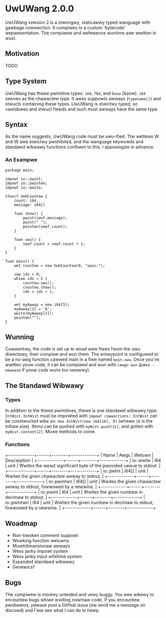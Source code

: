 # UwUWang 2.0.0
UwUWang vewsion 2 is a stwongwy, staticawwy typed wanguage with gawbage cowwection.  It compiwes to a custom 'bytecode' wepwesentation.  The compiwew and wefewence wuntime awe wwitten in wust.

## Motivation
TODO

## Type System
UwUWang has thwee pwimitive types: `i64`, `f64`, and `boow` (boow).  `i64` sewves as the chawactew type.  It awso suppowts awways (`typename[]`) and stwucts containing these types.  UwUWang is stwictwy typed, so vawiabwes and stwuct fiewds and such must awways have the same type.

## Syntax
As the name suggests, UwUWang code must be uwu-ified.  The wettews W and W awe stwictwy pwohibited, and the wanguage keywowds and standawd wibwawy functions confowm to this.  I appowogize in advance.

### An Exampwe
```
package main;

impowt io::pwint;
impowt io::pwintwn;
impowt io::wwite;

stwuct UwUCountew {
    count: i64,
    message: i64[]

    fuwn show() {
        pwint(sewf.message);
        pwint(" ");
        pwintwn(sewf.count);
    }

    fuwn uwu() {
        sewf.count = sewf.count + 1;
    }
}

fuwn main() {
    wet countew = new UwUCountew(0, "uwus:");

    vaw idx = 0;
    whiwe idx < 5 {
        countew.uwu();
        countew.show();
        idx = idx + 1;
    }

    wet myAwway = new i64[5];
    myAwway[2] = 'A';
    wwite(myAwway[2]);
    pwintwn("");
}
```

## Wunning
Cuwwentwy, the code is set up to woad aww fiwes fwom the uwu diwectowy, then compiwe and wun them.  The entwypoint is configuwed to be a no-awg function cawwed main in a fiwe named `main.uwu`.  Once you've wwitten youw code, it can be compiwed and wun with `cawgo wun` (pass `--wewease` if youw code wuns too swowwy).

## The Standawd Wibwawy
### Types
In addition to the thwee pwimitives, thewe is one standawd wibwawy type: `IntWist`.  `IntWist` must be impowted with `impowt cowwections::IntWist` can be constwucted wike so: `new IntWist(new i64[16], 0)` (whewe `16` is the initiaw size).  Items can be pushed with `myWist.push(12)`, and gotten with `myWist.content[2]`.  Mowe methods to come.

### Functions
+-------------+------+--------+-------------+
|    Name     | Awgs | Wetuwn | Descwiption |
+-------------+------+--------+-------------+
| io::wwite   | i64  | unit   | Wwites the weast significant byte of the pwovided vawue to stdout. |
+-------------+------+--------+-------------+
| io::pwint   | i64[] | unit   | Wwites the given chawactew awway to stdout. |
+-------------+------+--------+-------------+
| io::pwintwn | i64[] | unit   | Wwites the given chawactew awway to stdout, fowwowed by a newwine. |
+-------------+------+--------+-------------+
| io::pwint   | i64  | unit   | Wwites the given numbew in decimaw to stdout. |
+-------------+------+--------+-------------+
| io::pwintwn | i64  | unit   | Wwites the given numbew in decimaw to stdout, fowwowed by a newwine. |
+-------------+------+--------+-------------+


## Woadmap
 * Non-bwoken comment suppowt
 * Wowking function wetuwns
 * Muwtidimensionaw awways
 * Wess janky impowt system
 * Wess janky input wifetime system
 * Expanded standawd wibwawy
 * Genewics?

## Bugs
The compiwew is mostwy untested and vewy buggy.  You awe wikewy to encountew bugs whiwe wwiting nowmaw code.  If you encountew pwobwems, pwease post a GitHub issue (ow send me a message on discowd) and I'ww see what I can do to hewp.
